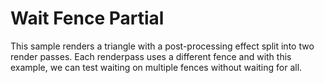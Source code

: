# Wait Fence Partial

This sample renders a triangle with a post-processing effect split into two render passes.
Each renderpass uses a different fence and with this example, we can test waiting on multiple 
fences without waiting for all. 

